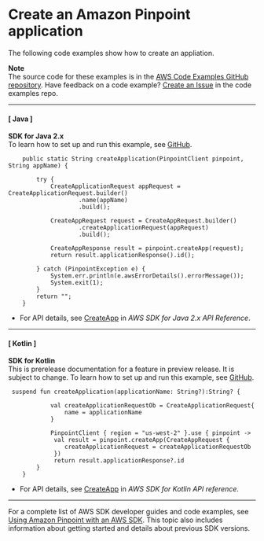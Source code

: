 # Create an Amazon Pinpoint application<a name="example_pinpoint_CreateApp_section"></a>

The following code examples show how to create an appliation\.

**Note**  
The source code for these examples is in the [AWS Code Examples GitHub repository](https://github.com/awsdocs/aws-doc-sdk-examples)\. Have feedback on a code example? [Create an Issue](https://github.com/awsdocs/aws-doc-sdk-examples/issues/new/choose) in the code examples repo\. 

------
#### [ Java ]

**SDK for Java 2\.x**  
 To learn how to set up and run this example, see [GitHub](https://github.com/awsdocs/aws-doc-sdk-examples/tree/main/javav2/example_code/pinpoint#readme)\. 
  

```
    public static String createApplication(PinpointClient pinpoint, String appName) {

        try {
            CreateApplicationRequest appRequest = CreateApplicationRequest.builder()
                    .name(appName)
                    .build();

            CreateAppRequest request = CreateAppRequest.builder()
                    .createApplicationRequest(appRequest)
                    .build();

            CreateAppResponse result = pinpoint.createApp(request);
            return result.applicationResponse().id();

        } catch (PinpointException e) {
            System.err.println(e.awsErrorDetails().errorMessage());
            System.exit(1);
        }
        return "";
    }
```
+  For API details, see [CreateApp](https://docs.aws.amazon.com/goto/SdkForJavaV2/pinpoint-2016-12-01/CreateApp) in *AWS SDK for Java 2\.x API Reference*\. 

------
#### [ Kotlin ]

**SDK for Kotlin**  
This is prerelease documentation for a feature in preview release\. It is subject to change\.
 To learn how to set up and run this example, see [GitHub](https://github.com/awsdocs/aws-doc-sdk-examples/tree/main/kotlin/services/pinpoint#code-examples)\. 
  

```
 suspend fun createApplication(applicationName: String?):String? {

            val createApplicationRequestOb = CreateApplicationRequest{
                name = applicationName
            }

            PinpointClient { region = "us-west-2" }.use { pinpoint ->
             val result = pinpoint.createApp(CreateAppRequest {
                createApplicationRequest = createApplicationRequestOb
             })
             return result.applicationResponse?.id
        }
    }
```
+  For API details, see [CreateApp](https://github.com/awslabs/aws-sdk-kotlin#generating-api-documentation) in *AWS SDK for Kotlin API reference*\. 

------

For a complete list of AWS SDK developer guides and code examples, see [Using Amazon Pinpoint with an AWS SDK](sdk-general-information-section.md)\. This topic also includes information about getting started and details about previous SDK versions\.